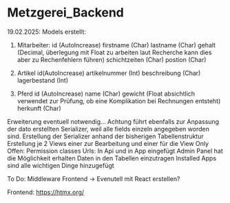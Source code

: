 ﻿# Metzgerei_Backend

19.02.2025:
Models erstellt:
1. Mitarbeiter:
   id (AutoIncrease)
   firstname (Char)
   lastname (Char)
   gehalt (Decimal, überlegung mit Float zu arbeiten laut Recherche kann dies aber zu Rechenfehlern führen)
   schichtzeiten (Char)
   postion (Char)

2. Artikel
  id(AutoIncrease)
  artikelnummer (Int)
  beschreibung (Char)
  lagerbestand (Int)

3. Pferd
   id (AutoIncrease)
   name (Char)
   gewicht (Float absichtlich verwendet zur Prüfung, ob eine Komplikation bei Rechnungen entsteht)
   herkunft (Char)

Erweiterung eventuell notwendig... Achtung führt ebenfalls zur Anpassung der dato erstellten Serializer, weil alle fields einzeln angegeben worden sind.
Erstellung der Serializer anhand der bisherigen Tabellenstruktur
Erstellung je 2 Views einer zur Bearbeitung und einer für die View Only
Offen: Permission classes
Urls: In Api und in App eingefügt
Admin Panel hat die Möglichkeit erhalten Daten in den Tabellen einzutragen
Installed Apps sind alle wichtigen Dinge hinzugefügt

To Do:
Middleware
Frontend -> Evenutell mit React erstellen?

Frontend:
https://htmx.org/
